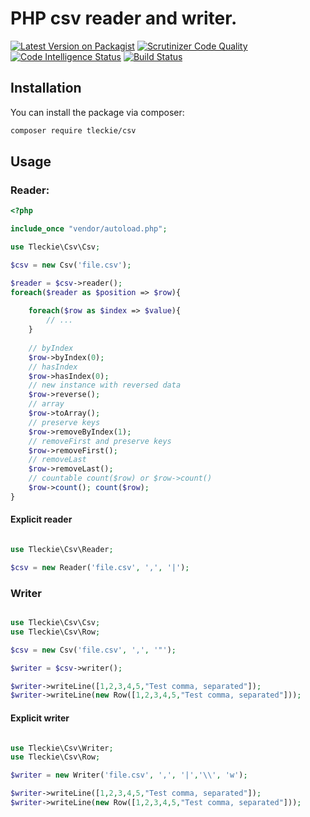 # PHP csv reader and writer.

[![Latest Version on Packagist](https://img.shields.io/packagist/v/tleckie/csv?style=flat-square)](https://packagist.org/packages/tleckie/csv)
[![Scrutinizer Code Quality](https://scrutinizer-ci.com/g/teodoroleckie/csv/badges/quality-score.png?b=main)](https://scrutinizer-ci.com/g/teodoroleckie/csv/?branch=main)
[![Code Intelligence Status](https://scrutinizer-ci.com/g/teodoroleckie/csv/badges/code-intelligence.svg?b=main)](https://scrutinizer-ci.com/code-intelligence)
[![Build Status](https://scrutinizer-ci.com/g/teodoroleckie/csv/badges/build.png?b=main)](https://scrutinizer-ci.com/g/teodoroleckie/csv/build-status/main)

## Installation

You can install the package via composer:

```bash
composer require tleckie/csv
```

## Usage


### Reader:
```php
<?php

include_once "vendor/autoload.php";

use Tleckie\Csv\Csv;

$csv = new Csv('file.csv');

$reader = $csv->reader();
foreach($reader as $position => $row){
    
    foreach($row as $index => $value){
        // ...
    }
    
    // byIndex
    $row->byIndex(0);
    // hasIndex
    $row->hasIndex(0);
    // new instance with reversed data  
    $row->reverse();
    // array
    $row->toArray();
    // preserve keys
    $row->removeByIndex(1);
    // removeFirst and preserve keys
    $row->removeFirst();
    // removeLast
    $row->removeLast();
    // countable count($row) or $row->count()
    $row->count(); count($row);
} 
```

#### Explicit reader

```php

use Tleckie\Csv\Reader;

$csv = new Reader('file.csv', ',', '|');
```

### Writer


```php

use Tleckie\Csv\Csv;
use Tleckie\Csv\Row;

$csv = new Csv('file.csv', ',', '"');

$writer = $csv->writer();

$writer->writeLine([1,2,3,4,5,"Test comma, separated"]);
$writer->writeLine(new Row([1,2,3,4,5,"Test comma, separated"]));

```

#### Explicit writer

```php

use Tleckie\Csv\Writer;
use Tleckie\Csv\Row;

$writer = new Writer('file.csv', ',', '|','\\', 'w');

$writer->writeLine([1,2,3,4,5,"Test comma, separated"]);
$writer->writeLine(new Row([1,2,3,4,5,"Test comma, separated"]));

```
